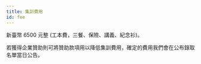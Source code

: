 ```yaml
---
title: 集訓費用
id: fee
---
```


新臺幣 6500 元整 (工本費，三餐、保險、講義、紀念衫)。

若獲得企業贊助則可將贊助款項用以降低集訓費用，確定的費用我們會在公布錄取名單當日公告。

